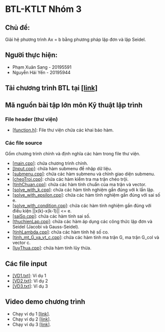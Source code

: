 # BTL-KTLT Nhóm 3
## Chủ đề:
Giải hệ phương trình Ax = b bằng phương pháp lặp đơn và lặp Seidel.
## Người thực hiện:
- Phạm Xuân Sang - 20195591
- Nguyễn Hải Yến - 20195944
## Tải chương trình BTL tại [[link]](https://drive.google.com/drive/folders/1GoGdm1IecyIpkw_EERpAA3PfD_P9bbmM?usp=sharing)
## Mã nguồn bài tập lớn môn Kỹ thuật lập trình
### File header (thư viện)
- [[function.h]](https://github.com/phamxuansang241/BTL-KTLT/blob/main/function.h): File thư viện chứa các khai báo hàm.
### Các file source
Gồm chương trình chính và định nghĩa các hàm trong file thư viện.
- [[main.cpp]](https://github.com/phamxuansang241/BTL-KTLT/blob/main/main.cpp): chứa chương trình chính.
- [[Input.cpp]](https://github.com/phamxuansang241/BTL-KTLT/blob/main/Input.cpp): chứa hàm submenu để nhập dữ liệu. 
- [[submenu.cpp]](https://github.com/phamxuansang241/BTL-KTLT/blob/main/submenu.cpp): chứa các hàm submenu và chỉnh giao diện submenu. 
- [[cheoTroi.cpp]](https://github.com/phamxuansang241/BTL-KTLT/blob/main/cheoTroi.cpp): chứa các hàm kiểm tra ma trận chéo trội. 
- [[tinhChuan.cpp]](https://github.com/phamxuansang241/BTL-KTLT/blob/main/tinhChuan.cpp): chứa các hàm tính chuẩn của ma trận và vector.
- [[solve_with_k.cpp]](https://github.com/phamxuansang241/BTL-KTLT/blob/main/solve_with_k.cpp): chứa các hàm tính nghiệm gần đúng với k lần lặp.
- [[solve_with_epsilon.cpp]](https://github.com/phamxuansang241/BTL-KTLT/blob/main/solve_with_epsilon.cpp): chứa các hàm tính nghiệm gần đúng với sai số e.
- [[solve_with_condition.cpp]](https://github.com/phamxuansang241/BTL-KTLT/blob/main/solve_with_condition.cpp): chứa các hàm tính nghiệm gần đúng với điều kiện ||x(k)-x(k-1)|| <= e.
- [[saiSo.cpp]](https://github.com/phamxuansang241/BTL-KTLT/blob/main/saiSo.cpp): chứa các hàm tính sai số.
- [[thuchienLap.cpp]](https://github.com/phamxuansang241/BTL-KTLT/blob/main/thuchienLap.cpp): chứa các hàm áp dụng các công thức lặp đơn và Seidel (Jacobi và Gauss-Seidel).
- [[tinhLambda.cpp]](https://github.com/phamxuansang241/BTL-KTLT/blob/main/tinhLambda.cpp): chứa các hàm tính hệ số co.
- [[tinh_mt_G_va_vt_c.cpp]](https://github.com/phamxuansang241/BTL-KTLT/blob/main/tinh_mt_G_va_vt_c.cpp): chứa các hàm tính ma trận G, ma trận G_col và vector c.
- [[luyThua.cpp]](https://github.com/phamxuansang241/BTL-KTLT/blob/main/luyThua.cpp): chứa hàm tính lũy thừa.
## Các file input
- [[VD1.txt]](https://github.com/phamxuansang241/BTL-KTLT/blob/main/Input/input_a.txt): Ví dụ 1
- [[VD2.txt]](https://github.com/phamxuansang241/BTL-KTLT/blob/main/Input/input.txt): Ví dụ 2
- [[VD3.txt]](https://github.com/phamxuansang241/BTL-KTLT/blob/main/Input/input_b.txt): Ví dụ 3
## Video demo chương trình
- Chạy ví dụ 1 [[link]](https://youtu.be/6IoMGOJxmNM).
- Chạy ví dụ 2 [[link]](https://youtu.be/S-dvrOiVdCo).
- Chạy ví dụ 3 [[link]](https://youtu.be/Vf3lZWjPZXU). 


